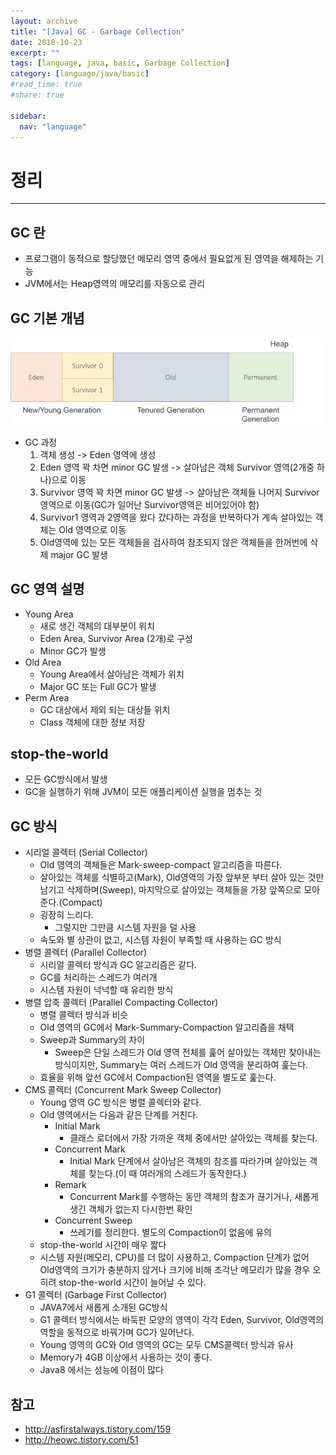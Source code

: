 ```yaml
---
layout: archive
title: "[Java] GC - Garbage Collection"
date: 2018-10-23
excerpt: ""
tags: [language, java, basic, Garbage Collection]
category: [language/java/basic]
#read_time: true
#share: true

sidebar:
  nav: "language"
---
```


# 정리

* * *

## GC 란

* 프로그램이 동적으로 할당했던 메모리 영역 중에서 필요없게 된 영역을 해제하는 기능
* JVM에서는 Heap영역의 메모리를 자동으로 관리

## GC 기본 개념

![garbage-collection01](/assets/image/language/java/basic/garbage-collection01.jpg)

* GC 과정
  1. 객체 생성 -> Eden 영역에 생성
  2. Eden 영역 꽉 차면 minor GC 발생 -> 살아남은 객체 Survivor 영역(2개중 하나)으로 이동
  3. Survivor 영역 꽉 차면 minor GC 발생 -> 살아남은 객체들 나머지 Survivor 영역으로 이동(GC가 일어난 Survivor영역은 비어있어야 함)
  4. Survivor1 영역과 2영역을 왔다 갔다하는 과정을 반복하다가 계속 살아있는 객체는 Old 영역으로 이동
  5. Old영역에 있는 모든 객체들을 검사하여 참조되지 않은 객체들을 한꺼번에 삭제 major GC 발생

## GC 영역 설명

* Young Area
  * 새로 생긴 객체의 대부분이 위치
  * Eden Area, Survivor Area (2개)로 구성
  * Minor GC가 발생
* Old Area
  * Young Area에서 살아남은 객체가 위치
  * Major GC 또는 Full GC가 발생
* Perm Area
  * GC 대상에서 제외 되는 대상들 위치
  * Class 객체에 대한 정보 저장

## stop-the-world

* 모든 GC방식에서 발생
* GC을 실행하기 위해 JVM이 모든 애플리케이션 실행을 멈추는 것

## GC 방식

* 시리얼 콜렉터 (Serial Collector)
  * Old 영역의 객체들은 Mark-sweep-compact 알고리즘을 따른다.
  * 살아있는 객체를 식별하고(Mark), Old영역의 가장 앞부분 부터 살아 있는 것만 남기고 삭제하며(Sweep), 마지막으로 살아있는 객체들을 가장 앞쪽으로 모아준다.(Compact)
  * 굉장히 느리다.
    * 그렇지만 그만큼 시스템 자원을 덜 사용
  * 속도와 별 상관이 없고, 시스템 자원이 부족할 때 사용하는 GC 방식
* 병렬 콜렉터 (Parallel Collector)
  * 시리얼 콜렉터 방식과 GC 알고리즘은 같다.
  * GC를 처리하는 스레드가 여러개
  * 시스템 자원이 넉넉할 때 유리한 방식
* 병렬 압축 콜렉터 (Parallel Compacting Collector)
  * 병렬 콜렉터 방식과 비슷
  * Old 영역의 GC에서 Mark-Summary-Compaction 알고리즘을 채택
  * Sweep과 Summary의 차이
    * Sweep은 단일 스레드가 Old 영역 전체를 훑어 살아있는 객체만 찾아내는 방식이지만, Summary는 여러 스레드가 Old 영역을 분리하여 훑는다.
  * 효율을 위해 앞선 GC에서 Compaction된 영역을 별도로 훑는다.
* CMS 콜렉터 (Concurrent Mark Sweep Collector)
  * Young 영역 GC 방식은 병렬 콜렉터와 같다.
  * Old 영역에서는 다음과 같은 단계를 거친다.
    * Initial Mark
      * 클래스 로더에서 가장 가까운 객체 중에서만 살아있는 객체를 찾는다.
    * Concurrent Mark
      * Initial Mark 단계에서 살아남은 객체의 참조를 따라가며 살아있는 객체를 찾는다.(이 때 여러개의 스레드가 동작한다.)
    * Remark
      * Concurrent Mark를 수행하는 동안 객체의 참조가 끊기거나, 새롭게 생긴 객체가 없는지 다시한번 확인
    * Concurrent Sweep
      * 쓰레기를 정리한다. 별도의 Compaction이 없음에 유의
  * stop-the-world 시간이 매우 짧다
  * 시스템 자원(메모리, CPU)를 더 많이 사용하고, Compaction 단계가 없어 Old영역의 크기가 충분하지 않거나 크기에 비해 조각난 메모리가 많을 경우 오히려 stop-the-world 시간이 늘어날 수 있다.
* G1 콜렉터 (Garbage First Collector)
  * JAVA7에서 새롭게 소개된 GC방식
  * G1 콜렉터 방식에서는 바둑판 모양의 영역이 각각 Eden, Survivor, Old영역의 역할을 동적으로 바꿔가며 GC가 일어난다.
  * Young 영역의 GC와 Old 영역의 GC는 모두 CMS콜렉터 방식과 유사
  * Memory가 4GB 이상에서 사용하는 것이 좋다.
  * Java8 에서는 성능에 이점이 많다

## 참고

* <http://asfirstalways.tistory.com/159>
* <http://heowc.tistory.com/51>
